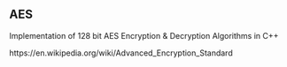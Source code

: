 <h2>AES</h2>

<p>Implementation of 128 bit AES Encryption & Decryption Algorithms in C++</p>
https://en.wikipedia.org/wiki/Advanced_Encryption_Standard